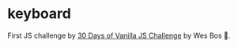 # keyboard

First JS challenge by [30 Days of Vanilla JS Challenge](https://javascript30.com/) by Wes Bos 🧪.
